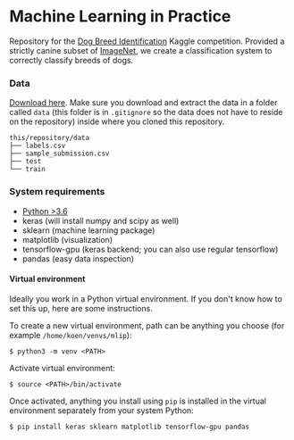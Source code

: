 Machine Learning in Practice
============================

Repository for the [Dog Breed
Identification](http://www.kaggle.com/c/dog-breed-identification) Kaggle
competition. Provided a strictly canine subset of
[ImageNet](https://www.kaggle.com/c/imagenet-object-detection-challenge), we
create a classification system to correctly classify breeds of dogs.

### Data
[Download here](https://www.kaggle.com/c/dog-breed-identification/data). Make
sure you download and extract the data in a folder called `data` (this folder
is in `.gitignore` so the data does not have to reside on the repository)
inside where you cloned this repository.

    this/repository/data
    ├── labels.csv
    ├── sample_submission.csv
    ├── test
    └── train

### System requirements
- [Python >3.6](https://www.python.org/downloads/release/python-364/)
- keras (will install numpy and scipy as well)
- sklearn (machine learning package)
- matplotlib (visualization)
- tensorflow-gpu (keras backend; you can also use regular tensorflow)
- pandas (easy data inspection)

#### Virtual environment
Ideally you work in a Python virtual environment. If you don't know how to set
this up, here are some instructions.

To create a new virtual environment, path can be anything you choose (for
example `/home/koen/venvs/mlip`):

    $ python3 -m venv <PATH>

Activate virtual environment:

    $ source <PATH>/bin/activate

Once activated, anything you install using `pip` is installed in the virtual
environment separately from your system Python:

    $ pip install keras sklearn matplotlib tensorflow-gpu pandas
